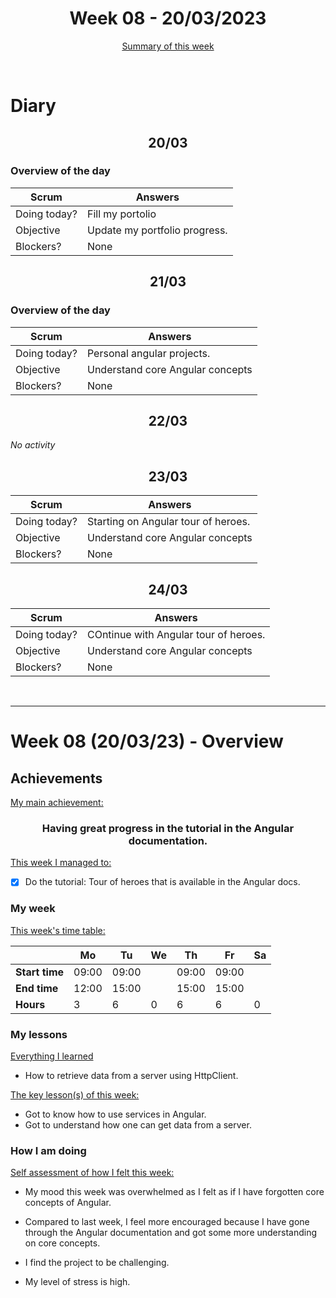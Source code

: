 


<!-- 
  Welcome to your weekly agenda.
  In this agenda, you will note down day to day progress.
-->

<h1 align="center">Week 08 - 20/03/2023</h1>

<p align="center"><a href="#summary">Summary of this week</a></p>

<br/>

<!-- 
  -- SECTION: OVERVIEW
  -- For each day, fill out your diary
  -->

<h1>Diary</h1>

<h2 align="center">20/03</h2>

### Overview of the day

<!-- Fill out the daily scrum table 
  -- Doing today? - What are you working on today?
  -- Objective?   - What do you hope to achieve today?
  -- Blockers?    - Any blockers? Anywhere you need help?
-->

| Scrum	       | Answers 	| 
|----------	   |-------	  |
| Doing today? | Fill my portolio        |
| Objective    | Update my portfolio progress.         |
| Blockers?    | None         |


<h2 align="center">21/03</h2>

### Overview of the day

<!-- Fill out the daily scrum table 
  -- Doing today? - What are you working on today?
  -- Objective?   - What do you hope to achieve today?
  -- Blockers?    - Any blockers? Anywhere you need help?
-->

| Scrum	       | Answers 	| 
|----------	   |-------	  |
| Doing today? | Personal angular projects.         |
| Objective    | Understand core Angular concepts         |
| Blockers?    | None         |

<h2 align="center">22/03</h2>

*No activity*

<h2 align="center">23/03</h2>

| Scrum	       | Answers 	| 
|----------	   |-------	  |
| Doing today? | Starting on Angular tour of heroes.         |
| Objective    | Understand core Angular concepts         |
| Blockers?    | None         |

<h2 align="center">24/03</h2>

| Scrum	       | Answers 	| 
|----------	   |-------	  |
| Doing today? | COntinue with Angular tour of heroes.         |
| Objective    | Understand core Angular concepts         |
| Blockers?    | None         |


<br/>

<hr id="summary" />
<!-- Fill this section at the end of each week, -->

# Week 08 (20/03/23) - Overview

<!-- What was your main achievement -->
<h2>Achievements</h2>

<u>My main achievement:</u>

<!-- Write the achievement you are most proud off in one line! -->
<h3 align="center">Having great progress in the tutorial in the Angular documentation.</h3>

<!-- List all your achievement -->
<u>This week I managed to:</u>

- [X] Do the tutorial: Tour of heroes that is available in the Angular docs.  


### My week
<!-- Keep track of your time table daily -->
<u>This week's time table:</u>

|                | Mo | Tu 	| We 	| Th | Fr | Sa |
|---             |---	|---	|---  |--- |--- |--- |
| **Start time** | 09:00   | 09:00    |     | 09:00   | 09:00   |    |
| **End time**	 | 12:00   | 15:00    |     | 15:00   | 15:00   |    |
| **Hours**	     | 3  | 6   | 0   | 6 | 6  | 0  |


### My lessons
<!-- What did I learn? -->
<u>Everything I learned</u>

- How to retrieve data from a server using HttpClient.

<u>The key lesson(s) of this week:</u>

- Got to know how to use services in Angular.
- Got to understand how one can get data from a server.

### How I am doing
<!-- How did you feel? -->
<u>Self assessment of how I felt this week:</u>

- My mood this week was overwhelmed as I felt as if I have forgotten core concepts of Angular.
  
- Compared to last week, I feel more encouraged because I have gone through the Angular documentation and got some more understanding on core concepts.
- I find the project to be challenging.

- My level of stress is high. 